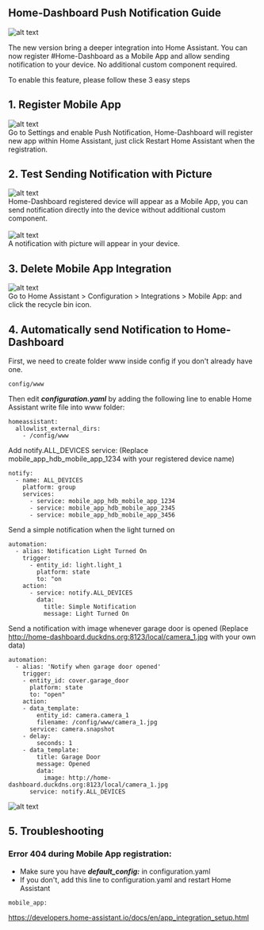 ## Home-Dashboard Push Notification Guide

![alt text](https://github.com/tuanha2000vn/Home-Assistant-Dashboard/blob/master/images/push_notification_2.png)

The new version bring a deeper integration into Home Assistant. You can now register #Home-Dashboard as a Mobile App and allow sending notification to your device. No additional custom component required.

To enable this feature, please follow these 3 easy steps

## 1. Register Mobile App

![alt text](https://github.com/tuanha2000vn/Home-Assistant-Dashboard/blob/master/images/push_notification_1.png)
<br>Go to Settings and enable Push Notification, Home-Dashboard will register new app within Home Assistant, just click Restart Home Assistant when the registration.

## 2. Test Sending Notification with Picture

![alt text](https://github.com/tuanha2000vn/Home-Assistant-Dashboard/blob/master/images/push_notification_3.png)
<br>Home-Dashboard registered device will appear as a Mobile App, you can send notification directly into the device without additional custom component.
<br><br>
![alt text](https://github.com/tuanha2000vn/Home-Assistant-Dashboard/blob/master/images/push_notification_4.png)
<br>A notification with picture will appear in your device.

## 3. Delete Mobile App Integration
![alt text](https://github.com/tuanha2000vn/Home-Assistant-Dashboard/blob/master/images/push_notification_5.png)
<br>Go to Home Assistant > Configuration > Integrations > Mobile App: <App Name> and click the recycle bin icon.

## 4. Automatically send Notification to Home-Dashboard

First, we need to create folder www inside config if you don't already have one.
```
config/www
```
Then edit ***configuration.yaml*** by adding the following line to enable Home Assistant write file into www folder:

```
homeassistant:
  allowlist_external_dirs:
    - /config/www
```

Add notify.ALL_DEVICES service:
(Replace mobile_app_hdb_mobile_app_1234 with your registered device name)

```
notify:
  - name: ALL_DEVICES
    platform: group
    services:
      - service: mobile_app_hdb_mobile_app_1234
      - service: mobile_app_hdb_mobile_app_2345
      - service: mobile_app_hdb_mobile_app_3456
```
Send a simple notification when the light turned on

```
automation:
  - alias: Notification Light Turned On
    trigger:
      - entity_id: light.light_1
        platform: state
        to: "on
    action:
      - service: notify.ALL_DEVICES
        data:
          title: Simple Notification 
          message: Light Turned On
```
Send a notification with image whenever garage door is opened
(Replace http://home-dashboard.duckdns.org:8123/local/camera_1.jpg with your own data)

```
automation:
  - alias: 'Notify when garage door opened'
    trigger:
    - entity_id: cover.garage_door
      platform: state
      to: "open"
    action:
    - data_template:
        entity_id: camera.camera_1
        filename: /config/www/camera_1.jpg
      service: camera.snapshot
    - delay:
        seconds: 1
    - data_template:
        title: Garage Door 
        message: Opened
        data:
          image: http://home-dashboard.duckdns.org:8123/local/camera_1.jpg
      service: notify.ALL_DEVICES   
```
![alt text](https://github.com/tuanha2000vn/Home-Assistant-Dashboard/blob/master/images/push_notification_6.png)

## 5. Troubleshooting

### Error 404 during Mobile App registration:
- Make sure you have ***default_config:*** in configuration.yaml
- If you don't, add this line to configuration.yaml and restart Home Assistant
```
mobile_app:
```
https://developers.home-assistant.io/docs/en/app_integration_setup.html
